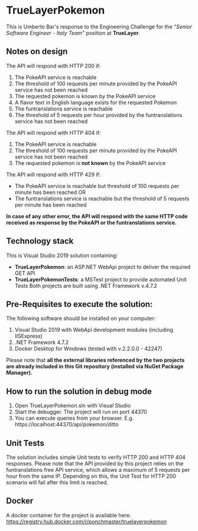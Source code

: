 # TrueLayerPokemon
This is Umberto Bar's response to the Engineering Challenge for the *"Senior Software Engineer - Italy Team"* position at **TrueLayer**.

## Notes on design
The API will respond with HTTP 200 if:
1. The PokeAPI service is reachable
1. The threshold of 100 requests per minute provided by the PokeAPI service has not been reached
1. The requested pokemon is known by the PokeAPI service
1. A flavor text in English language exists for the requested Pokemon
1. The funtranslations service is reachable
1. The threshold of 5 requests per hour provided by the funtranslations service has not been reached

The API will respond with HTTP 404 if:
1. The PokeAPI service is reachable
1. The threshold of 100 requests per minute provided by the PokeAPI service has not been reached
1. The requested pokemon is **not known** by the PokeAPI service

The API will respond with HTTP 429 if:
* The PokeAPI service is reachable but threshold of 100 requests per minute has been reached
OR
* The funtranslations service is reachable but the threshold of 5 requests per minute has been reached

**In case of any other error, the API will respond with the same HTTP code received as response by the PokeAPI or the funtranslations service.**

## Technology stack
This is Visual Studio 2019 solution containing:
* __TrueLayerPokemon__: an ASP.NET WebApi project to deliver the required GET API
* __TrueLayerPokemonTests__: a MSTest project to provide automated Unit Tests
Both projects are built using .NET Framework v.4.7.2

## Pre-Requisites to execute the solution:
The following software should be installed on your computer:
1. Visual Studio 2019 with WebApi development modules (including IISExpress)
1. .NET Framework 4.7.2
1. Docker Desktop for Windows (tested with v.2.2.0.0 - 42247)	

Please note that **all the external libraries referenced by the two projects are already included in this Git repository (installed via NuGet Package Manager).**

## How to run the solution in debug mode
1. Open TrueLayerPokemon.sln with Visual Studio
1. Start the debugger. The project will run on port 44370
1. You can execute queries from your browser. E.g. https://localhost:44370/api/pokemon/ditto

## Unit Tests
The solution includes simple Unit tests to verify HTTP 200 and HTTP 404 responses.
Please note that the API provided by this project relies on the funtranslations free API service, which allows a maximum of 5 requests per hour from the same IP. Depending on this, the Unit Test for HTTP 200 scenario will fail after this limit is reached.

## Docker
A docker container for the project is available here:
https://registry.hub.docker.com/r/ponchmaster/truelayerpokemon
